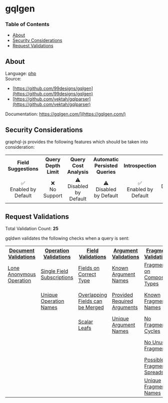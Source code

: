# gqlgen

### Table of Contents
* [About](#About)
* [Security Considerations](#Security-Considerations)
* [Request Validations](#Request-Validations)

## About
Language: [php](https://www.php.net/)\
Source: 
- [https://github.com/99designs/gqlgen](https://github.com/99designs/gqlgen)
- [https://github.com/vektah/gqlparser](https://github.com/vektah/gqlparser)

Documentation: https://gqlgen.com/](https://gqlgen.com/)


## Security Considerations
graphql-js provides the following features which should be taken into consideration:

<table>
	<tr>
		<th align="center">Field Suggestions</th>
		<th align="center">Query Depth Limit</th>
		<th align="center">Query Cost Analysis</th>
		<th align="center">Automatic Persisted Queries</th>
		<th align="center">Introspection</th>
		<th align="center">Debug Mode</th>
		<th align="center">Batch Requests</th>
	</tr>
	<tr>
		<td align="center">✅<br>Enabled by Default</td>
		<td align="center">❌<br>No Support</td>
		<td align="center">⚠️<br>Disabled by Default</td>
		<td align="center">⚠️<br>Disabled by Default</td>
		<td align="center">✅<br>Enabled by Default</td>
		<td align="center">⚠️<br>Disabled by Default</td>
		<td align="center">⚠️<br>Disabled by Default</td>
	</tr>
</table>

## Request Validations
Total Validation Count: **25**

gqldwn validates the following checks when a query is sent:

<table>
	<tr>
		<th><a href="https://spec.graphql.org/October2021/#sec-Documents">Document Validations</a></th>
		<th><a href="https://spec.graphql.org/October2021/#sec-Validation.Operations">Operation Validations</a></th>
		<th><a href="https://spec.graphql.org/October2021/#sec-Validation.Fields">Field Validations</a></th>
		<th><a href="https://spec.graphql.org/October2021/#sec-Validation.Arguments">Argument Validations</a></th>
		<th><a href="https://spec.graphql.org/October2021/#sec-Validation.Fragments">Fragment Validations</a></th>
		<th><a href="https://spec.graphql.org/October2021/#sec-Values">Value Validations</a></th>
		<th><a href="https://spec.graphql.org/October2021/#sec-Validation.Directives">Directive Validations</a></th>
		<th><a href="https://spec.graphql.org/October2021/#sec-Validation.Variables">Variable Validations</a></th>
		<th>Misc. Validations</th>
	</tr>
	<tr>
		<td><a href="https://github.com/vektah/gqlparser/blob/master/validator/rules/lone_anonymous_operation.go">Lone Anonymous Operation</a></td>
		<td><a href="https://github.com/vektah/gqlparser/blob/master/validator/rules/single_field_subscriptions.go">Single Field Subscriptions</a></td>
		<td><a href="https://github.com/vektah/gqlparser/blob/master/validator/rules/fields_on_correct_type.go">Fields on Correct Type</a></td>
		<td><a href="https://github.com/vektah/gqlparser/blob/master/validator/rules/known_argument_names.go">Known Argument Names</a></td>
		<td><a href="https://github.com/vektah/gqlparser/blob/master/validator/rules/fragments_on_composite_types.go">Fragments on Composite Types</a></td>
		<td><a href="https://github.com/vektah/gqlparser/blob/master/validator/rules/known_type_names.go">Known Type Names</a></td>
		<td><a href="https://github.com/vektah/gqlparser/blob/master/validator/rules/known_directives.go">Known Directives</a></td>
		<td><a href="https://github.com/vektah/gqlparser/blob/master/validator/rules/no_undefined_variables.go">No Undefined Variables</a></td>
		<td><a href=""></a></td>
	</tr>
	<tr>
		<td><a href=""></a></td>
		<td><a href="https://github.com/vektah/gqlparser/blob/master/validator/rules/unique_operation_names.go">Unique Operation Names</a></td>
		<td><a href="https://github.com/vektah/gqlparser/blob/master/validator/rules/overlapping_fields_can_be_merged.go">Overlapping Fields can be Merged</a></td>
		<td><a href="https://github.com/vektah/gqlparser/blob/master/validator/rules/provided_required_arguments.go">Provided Required Arguments</a></td>
		<td><a href="https://github.com/vektah/gqlparser/blob/master/validator/rules/known_fragment_names.go">Known Fragment Names</a></td>
		<td><a href="https://github.com/vektah/gqlparser/blob/master/validator/rules/unique_input_field_names.go">Unique Input Field Names</a></td>
		<td><a href="https://github.com/vektah/gqlparser/blob/master/validator/rules/unique_directives_per_location.go">Unique Directives per Location</a></td>
		<td><a href="https://github.com/vektah/gqlparser/blob/master/validator/rules/no_unused_variables.go">No Unused Variables</a></td>
		<td><a href=""></a></td>
	</tr>
	<tr>
		<td><a href=""></a></td>
		<td><a href=""></a></td>
		<td><a href="https://github.com/vektah/gqlparser/blob/master/validator/rules/scalar_leafs.go">Scalar Leafs</a></td>
		<td><a href="https://github.com/vektah/gqlparser/blob/master/validator/rules/unique_argument_names.go">Unique Argument Names</a></td>
		<td><a href="https://github.com/vektah/gqlparser/blob/master/validator/rules/no_fragment_cycles.go">No Fragment Cycles</a></td>
		<td><a href="https://github.com/vektah/gqlparser/blob/master/validator/rules/values_of_correct_type.go">Values of Correct Type</a></td>
		<td><a href=""></a></td>
		<td><a href="https://github.com/vektah/gqlparser/blob/master/validator/rules/unique_variable_names.go">Unique Variable Names</a></td>
		<td><a href=""></a></td>
	</tr>
	<tr>
		<td><a href=""></a></td>
		<td><a href=""></a></td>
		<td><a href=""></a></td>
		<td><a href=""></a></td>
		<td><a href="https://github.com/vektah/gqlparser/blob/master/validator/rules/no_unused_fragments.go">No Unused Fragments</a></td>
		<td><a href=""></a></td>
		<td><a href=""></a></td>
		<td><a href="https://github.com/vektah/gqlparser/blob/master/validator/rules/variables_are_input_types.go">Variables are Input Types</a></td>
		<td><a href=""></a></td>
	</tr>
	<tr>
		<td><a href=""></a></td>
		<td><a href=""></a></td>
		<td><a href=""></a></td>
		<td><a href=""></a></td>
		<td><a href="https://github.com/vektah/gqlparser/blob/master/validator/rules/possible_fragment_spreads.go">Possible Fragment Spreads</a></td>
		<td><a href=""></a></td>
		<td><a href=""></a></td>
		<td><a href="https://github.com/vektah/gqlparser/blob/master/validator/rules/variables_in_allowed_position.go">Variables in Allowed Position</a></td>
		<td><a href=""></a></td>
	</tr>
	<tr>
		<td><a href=""></a></td>
		<td><a href=""></a></td>
		<td><a href=""></a></td>
		<td><a href=""></a></td>
		<td><a href="https://github.com/vektah/gqlparser/blob/master/validator/rules/unique_fragment_names.go">Unique Fragment Names</a></td>
		<td><a href=""></a></td>
		<td><a href=""></a></td>
		<td><a href=""></a></td>
		<td><a href=""></a></td>
	</tr>
</table>